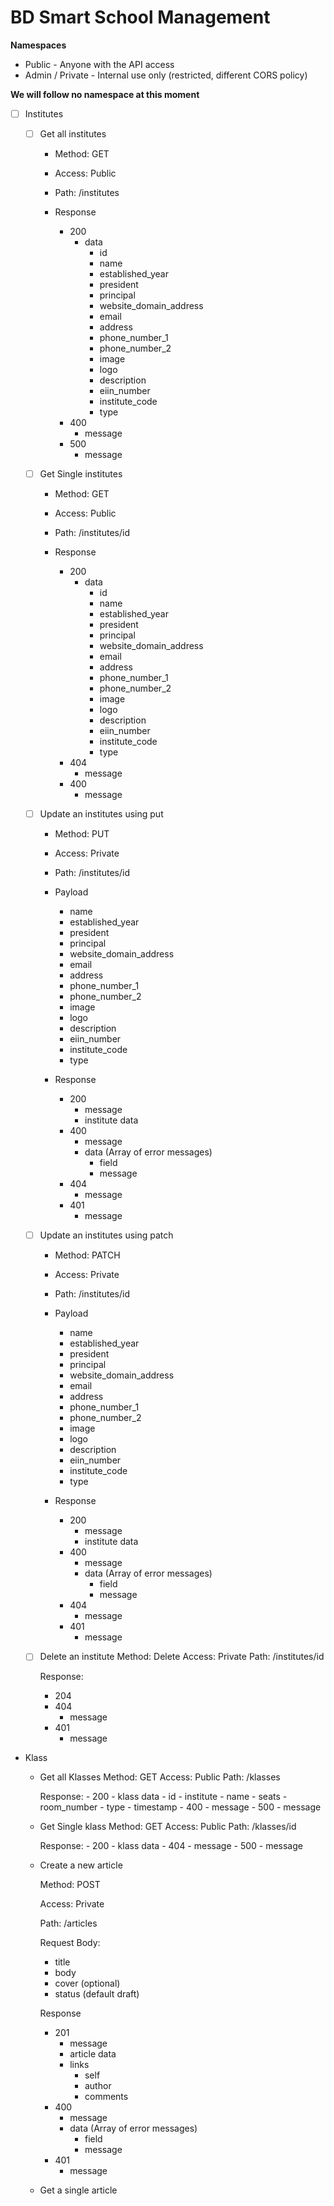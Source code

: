 # BD Smart School Management

**Namespaces**

- Public - Anyone with the API access
- Admin / Private - Internal use only (restricted, different CORS policy)

**We will follow no namespace at this moment**

- [ ] Institutes
  - [ ] Get all institutes
    - Method: GET
    - Access: Public
    - Path: /institutes

    - Response
      - 200
        - data
          - id
          - name
          - established_year
          - president
          - principal
          - website_domain_address
          - email
          - address
          - phone_number_1
          - phone_number_2
          - image
          - logo
          - description
          - eiin_number
          - institute_code
          - type
      - 400
        - message
      - 500
        - message
  - [ ] Get Single institutes
    - Method: GET
    - Access: Public
    - Path: /institutes/id

    - Response
      - 200
        - data
          - id
          - name
          - established_year
          - president
          - principal
          - website_domain_address
          - email
          - address
          - phone_number_1
          - phone_number_2
          - image
          - logo
          - description
          - eiin_number
          - institute_code
          - type
      - 404
        - message
      - 400
        - message
  - [ ] Update an institutes using put
    - Method: PUT
    - Access: Private
    - Path: /institutes/id
    - Payload
        - name
        - established_year
        - president
        - principal
        - website_domain_address
        - email
        - address
        - phone_number_1
        - phone_number_2
        - image
        - logo
        - description
        - eiin_number
        - institute_code
        - type

    - Response
      - 200
        - message
        - institute data 
      - 400
        - message
        - data (Array of error messages)
          - field
          - message
      - 404
        - message
      - 401
        - message
  - [ ] Update an institutes using patch
    - Method: PATCH
    - Access: Private
    - Path: /institutes/id
    - Payload
      - name
      - established_year
      - president
      - principal
      - website_domain_address
      - email
      - address
      - phone_number_1
      - phone_number_2
      - image
      - logo
      - description
      - eiin_number
      - institute_code
      - type

    - Response
      - 200
        - message
        - institute data
      - 400
        - message
        - data (Array of error messages)
          - field
          - message
      - 404
        - message
      - 401
        - message
  - [ ] Delete an institute
    Method: Delete
    Access: Private
    Path: /institutes/id
    
    Response:
    - 204
    - 404
        - message
    - 401
        - message

- Klass
    - Get all Klasses
        Method: GET
        Access: Public
        Path: /klasses
        
        Response:
          - 200
              - klass data
                - id
                - institute
                - name
                - seats
                - room_number
                - type
                - timestamp
          - 400
              - message
          - 500
              - message
    - Get Single klass
        Method: GET
        Access: Public
        Path: /klasses/id
        
        Response:
          - 200
            - klass data
          - 404
            - message
          - 500
              - message
        
    - Create a new article
        
        Method: POST
        
        Access: Private
        
        Path: /articles
        
        Request Body:
        
        - title
        - body
        - cover (optional)
        - status (default draft)
        
        Response
        
        - 201
            - message
            - article data
            - links
                - self
                - author
                - comments
        - 400
            - message
            - data (Array of error messages)
                - field
                - message
        - 401
            - message
    - Get a single article
